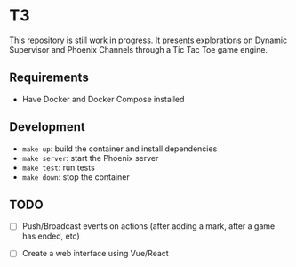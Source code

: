 # T3

This repository is still work in progress. It presents explorations on Dynamic Supervisor and Phoenix Channels
through a Tic Tac Toe game engine.

## Requirements
  - Have Docker and Docker Compose installed
  
## Development

+ `make up`: build the container and install dependencies
+ `make server`: start the Phoenix server
+ `make test`: run tests
+ `make down`: stop the container

## TODO
- [ ] Push/Broadcast events on actions (after adding a mark, after a game has ended, etc)
- [ ] Create a web interface using Vue/React

